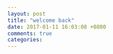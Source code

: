 ```yaml
---
layout: post
title: "welcome back"
date: 2017-01-11 16:03:08 +0800
comments: true
categories: 
---
```

